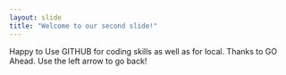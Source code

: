 ```yaml
---
layout: slide
title: "Welcome to our second slide!"
---
```

Happy to Use GITHUB for coding skills as well as for local. Thanks to GO Ahead.
Use the left arrow to go back!
